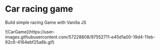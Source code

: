 <h1>Car racing game</h1>
<p>Build simple racing Game with Vanilla JS</p>
![CarGame](https://user-images.githubusercontent.com/57228808/97552711-e45d1a00-19d4-11eb-92c6-4164ebf25a6b.gif)
